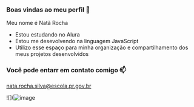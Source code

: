 ### Boas vindas ao meu perfil 💙 

Meu nome é Natã Rocha 

- Estou estudando no Alura
- Estou me desevolvendo na linguagem JavaScript
- Utilizo esse espaço para minha organização e compartilhamento dos meus projetos desenvolvidos

### Você pode entarr em contato comigo 📫

nata.rocha.silva@escola.pr.gov.br 

![](![image](https://github.com/user-attachments/assets/6fdb717e-cc3f-4f03-840c-6feb7fee71fc)
